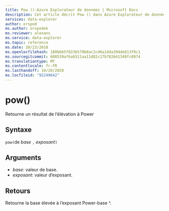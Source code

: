 ```yaml
---
title: Pow ()-Azure Explorateur de données | Microsoft Docs
description: Cet article décrit Pow () dans Azure Explorateur de données.
services: data-explorer
author: orspod
ms.author: orspodek
ms.reviewer: alexans
ms.service: data-explorer
ms.topic: reference
ms.date: 10/23/2018
ms.openlocfilehash: 180bb65f823b570b8ac2cd6a14da394de613f9c1
ms.sourcegitcommit: 608539af6ab511aa11d82c17b782641340fc8974
ms.translationtype: MT
ms.contentlocale: fr-FR
ms.lasthandoff: 10/20/2020
ms.locfileid: "92249642"
---
```

# <a name="pow"></a>pow()

Retourne un résultat de l’élévation à Power

## <a name="syntax"></a>Syntaxe

`pow(`de *base* `,` *exposant*`)`

## <a name="arguments"></a>Arguments

* *base*: valeur de base.
* *exposant*: valeur d’exposant.

## <a name="returns"></a>Retours

Retourne la base élevée à l’exposant Power-base ^.